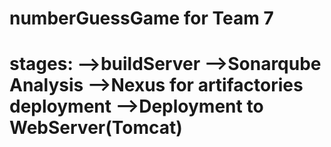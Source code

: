 # numberGuessGame for Team 7
# stages: -->buildServer -->Sonarqube Analysis -->Nexus for artifactories deployment -->Deployment to WebServer(Tomcat)
